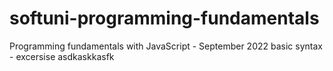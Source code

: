 # softuni-programming-fundamentals
Programming fundamentals with JavaScript - September 2022
basic syntax - excersise
asdkaskkasfk